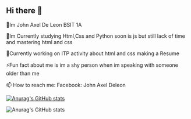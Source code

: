 ## Hi there 👋

💬Im John Axel De Leon BSIT 1A

🌱Im Currently studying Html,Css and Python soon is js but still lack of time and mastering html and css

🔭Currently working on ITP activity about html and css making a Resume

⚡Fun fact about me is im a shy person when im speaking with someone older than me

📫 How to reach me:
    Facebook: John Axel Deleon

[![Anurag's GitHub stats](https://github-readme-stats.vercel.app/api?username=JohnAxel04)](https://github.com/JohnAxel04/github-readme-stats)

![Anurag's GitHub stats](https://github-readme-stats.vercel.app/api?username=JohnAxel04&show_icons=true)
    
<!--
**JohnAxel04/JohnAxel04** is a ✨ _special_ ✨ repository because its `README.md` (this file) appears on your GitHub profile.

Here are some ideas to get you started:

- 🔭 I’m currently working on ...
- 🌱 I’m currently learning ...
- 👯 I’m looking to collaborate on ...
- 🤔 I’m looking for help with ...
- 💬 Ask me about ...
- :📫 How to reach me ...
- 😄 Pronouns: ...
- ⚡ Fun fact: ...
-->
